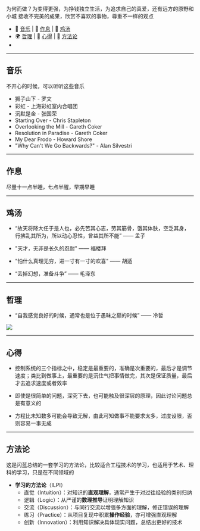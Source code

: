 
为何而做？为变得更强，为挣钱独立生活，为追求自己的真爱，还有远方的原野和小城
接收不完美的成果，欣赏不喜欢的事物，尊重不一样的观点

+ 🎵 [音乐](#音乐) | 🧸 [作息](#作息) | 🥣 [鸡汤](#鸡汤)
+ 🌍 [哲理](#哲理) | 🌈 [心得](#心得) | 🔐 [方法论](#方法论)
+ 

---
## 音乐

不开心的时候，可以听听这些音乐

+ 狮子山下 - 罗文
+ 彩虹 - 上海彩虹室内合唱团
+ 沉默是金 - 张国荣
+ Starting Over - Chris Stapleton
+ Overlooking the Mill - Gareth Coker
+ Resolution in Paradise - Gareth Coker
+ My Dear Frodo - Howard Shore
+ "Why Can't We Go Backwards?" - Alan Silvestri 

---
## 作息

尽量十一点半睡，七点半醒，早期早睡

---
## 鸡汤

+ “故天将降大任于是人也，必先苦其心志，劳其筋骨，饿其体肤，空乏其身，行拂乱其所为，所以动心忍性，曾益其所不能” —— 孟子

+ "天才，无非是长久的忍耐" —— 福楼拜

+ "怕什么真理无穷，进一寸有一寸的欢喜" —— 胡适

+ “丢掉幻想，准备斗争” —— 毛泽东

---
## 哲理

+ “自我感觉良好的时候，通常也是位于愚昧之巅的时候” —— 冷哲

![](Pasted%20image%2020250414165242.png)

---
## 心得

+ 控制系统的三个指标之中，稳定是最重要的，准确是次重要的，最后才是调节速度；类比到做事上，最重要的是沉住气把事情做完，其次是保证质量，最后才去追求速度或者效率

+ 即使是很简单的问题，深究下去，也可能触及很深层的原理，因此讨论问题总是有意义的

+ 方程比未知数多可能会导致无解，由此可知做事不能要求太多，过度设限，否则容易一事无成


---
## 方法论

这是闪蓝总结的一套学习的方法论，比较适合工程技术的学习，也适用于艺术、理科的学习，只是在不同领域的

+ **学习的方法论**（ILPI）
	+ 直觉（Intuition）：对知识的**直观理解**，通常产生于对过往经验的类别归纳
	+ 逻辑（Logic）：从严谨的**数理推导**证明理解知识
	+ 交流（Discussion）：与同行交流以增强多方面的理解，修正错误的理解
	+ 练习（Practice）：从项目复现中积累**操作经验**，亦可增强直观理解
	+ 创新（Innovation）：利用知识解决具体现实问题，总结出更好的技术
